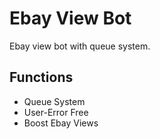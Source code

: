 # Ebay View Bot
Ebay view bot with queue system.


## Functions
- Queue System
- User-Error Free
- Boost Ebay Views
